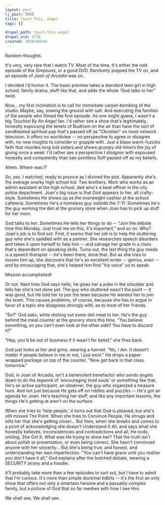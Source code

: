 ```yaml
--- 
layout: post
lj_post: TRUE
title: Touch This, Angel
tags: []

drupal_path: touch-this-angel
drupal_nid: 1770
created: 1076100540
---
```

Random thoughts

It's very, very rare that I watch TV. Most of the time, it's either the odd episode of the <i>Simpsons</i>, or a good DVD. Randomly popped the TV on, and an episode of <i>Joan of Arcadia</i> was on.

I decided I'd humor it. The basic premise takes a standard teen girl in high school, family drama, stuff like that, and adds the whole 'God talks to her" twist. 

Now... my first inclination is to call for immediate carpet-bombing of the studio. Maybe, say, sowing the ground with salt. And executing the families of the people who filmed the first episode. As one might guess, I wasn't a big <i>Touched By An Angel</i> fan. I'd rather see a show that's legitimately, honestly espousing the tenets of Budhism on the air than have the sort of sandblasted spiritual pap that's passed off as "Christian" on most network television. It offers no worldview -- no perspective to agree or disagree with, no new insights to consider or grapple with. Just a blase warm-fuzzies faith that reunites long lost sisters and shows grumpy old-timers the joy of giving once a week. I'd rather see a perspective I *disagree* with espoused honestly and competently than see pointless fluff passed off as my beliefs.

Ahem. Where was I?

So, yes. I watched, ready to pounce as I divined the plot. Apparently she's the everage snarky high school kid. Two brothers. Mom who works as an admin assistant at the high school, dad who's a beat officer in the city police department. Joan's big issue is that God appears to her, all crafty-style. Sometimes He shows up as the overweight cashier at the school cafeteria. Sometimes He's a homeless guy outside the 7-11. Sometimes he's the guy working the deli at the grocery store when Joan has to pick up stuff for her mom.

God talks to her. Sometimes He tells her things to do -- "Join the debate time this Monday. Just trust me on this, it's important," and so on. Why? Joan's job is to find out. First, it seems that her job is to help the stuttering guy who she's saddled with as a partner. She researches speech disorders and takes it upon herself to help him -- and salvage her grade in a class that's dependent on <i>speaking skills</i>. Turns out, the last thing the guy needs is a speech therapist -- he's been there, done that. But as she tries to loosen him up, she discovers that he's an excellent writer -- genius, even -- and by encouraging that, she's helped him find "his voice" so to speak.

Mission accomplished!

Or not. Next time God says hello, he gives her a poke in the shoulder and tells her she's not <i>done</i> yet. The guy who stuttered wasn't the point -- it was good, but He told her to join the team because <i>He wanted her to join the team.</i> This causes problems, of course, because she has to argue in favor of a topic she disagrees strongly with, as to most of her friends.

"So?" God asks, while dishing out some deli meat to her. He's the guy behind the meat counter at the grocery store this time. "You believe something, so you can't even look at the other side? You have to discard it?"

"Hey, you'd be out of business if it wasn't for belief," she fires back.

God just looks at her and grins, wearing a hairnet. "No, I Am. It doesn't matter if people believe in me or not, I just exist." He drops a paper-wrapped package on top of the counter. "Now get back in that class tomorrow."

God, in Joan of Arcadia, isn't a benevolent benefactor who sends angels down to do the legwork of 'encouraging tired souls' or something like that. He's an active participant, an observer, the guy who organized a treasure hunt. And not just because He gets off on riddles and puzzles -- He's got an agenda for Joan. He's teaching her stuff, and like any important lessons, the things He's getting at aren't on the surface.

When she tries to 'help people,' it turns out that God is pleased, but she's still missed The Point. When she tries to Convince People, He shrugs and tells her that she's getting closer... But then, when she breaks and comes to a point of acknowledging she doesn't Understand It All, and says what she honestly believes, inconsistencies and contradictions and all, He nods, smiling. She Got It. What was He trying to show her? That the truth isn't about polish or presentation, or even being correct. She hasn't convinced anyone with her sincerity... But she's being true, and honest, and understanding her own imperfection. "You can't have grace until you realize you don't have it all," God explains after the botched debate, wearing a SECURITY jersey and a hoodie.

It'll probably take more than a few episodes to sort out, but I have to admit that I'm curious. It's more than simple doctrinal tidbits -- it's the first an only show that offers not only a smartass heroine and a passably complex family, but a picture of God that so far meshes with how I see Him.

We shall see. We shall see.
